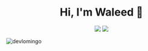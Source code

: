 
<h1 align="center">Hi, I'm Waleed 👋</h1>
<p align="center">
    <a href="https://twitter.com/waledk3mal"><img src="https://img.shields.io/badge/twitter-%231FA1F1?style=flat&logo=twitter&logoColor=white"/></a>
    <a href="https://www.linkedin.com/in/waledkamal"><img src="https://img.shields.io/badge/linkedin-%230177B5?style=flat&logo=linkedin&logoColor=white"/></a>
    <p align="left"> <img src="https://komarev.com/ghpvc/?username=waledkamal&label=Profile%20views&color=0e75b6&style=flat" alt="devlomingo" /> </p>
  </p>
  

 
